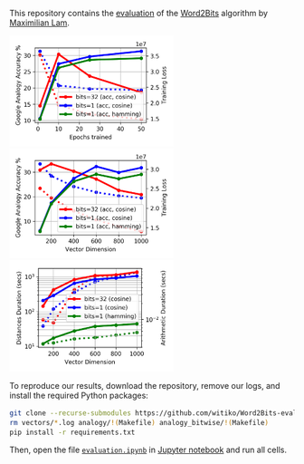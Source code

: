 This repository contains the [evaluation](evaluation.ipynb) of the
[Word2Bits][] algorithm by [Maximilian Lam][agnusmaximus].

 [agnusmaximus]: https://github.com/agnusmaximus
 [Word2Bits]: https://github.com/agnusmaximus/Word2Bits (Quantized word vectors that take 8x-16x less space than regular word vectors)

 <p>
   <a href="figures/accuracy-iter.pdf">
     <img src="figures/accuracy-iter.png"
          width="290"
          alt="Training accuracy (solid line) and loss (dashed line) vs epochs trained (vector dimension = 400) on 100MB of Wikipedia. Trends show that Word2Vec is prone to overfitting with many epochs of training."
          title="Training accuracy (solid line) and loss (dashed line) vs epochs trained (vector dimension = 400) on 100MB of Wikipedia. Trends show that Word2Vec is prone to overfitting with many epochs of training." />
   </a>
   <a href="figures/accuracy-size.pdf">
     <img src="figures/accuracy-size.png"
          width="290"
          alt="Training accuracy (solid line) and loss (dashed line) vs dimension (epochs trained = 10) on 100MB of Wikipedia. Trends show that overfitting may occur with larger vector dimensions."
          title="Training accuracy (solid line) and loss (dashed line) vs dimension (epochs trained = 10) on 100MB of Wikipedia. Trends show that overfitting may occur with larger vector dimensions." />
   </a>
   <a href="figures/speed-size.pdf">
     <img src="figures/speed-size.png"
          width="290"
          title="Duration of computing vector distances (solid line) and performing vector arithmetic (dashed line) in the evaluation of the Google analogy task. Using bitwise vector operations and Hamming distance results in up to 16× speed increase compared to float vectors and cosine similarity." />
   </a>
</p>

To reproduce our results, download the repository, remove our logs, and install
the required Python packages:

``` sh
git clone --recurse-submodules https://github.com/witiko/Word2Bits-evaluation.git
rm vectors/*.log analogy/!(Makefile) analogy_bitwise/!(Makefile)
pip install -r requirements.txt
```

Then, open the file [`evaluation.ipynb`](evaluation.ipynb) in [Jupyter
notebook][jupyter] and run all cells.

 [jupyter]: https://jupyter.org/ (Project Jupyter | Home)
